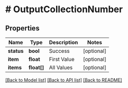 # # OutputCollectionNumber

## Properties

Name | Type | Description | Notes
------------ | ------------- | ------------- | -------------
**status** | **bool** | Success | [optional]
**item** | **float** | First Value | [optional]
**items** | **float[]** | All Values | [optional]

[[Back to Model list]](../../README.md#models) [[Back to API list]](../../README.md#endpoints) [[Back to README]](../../README.md)
